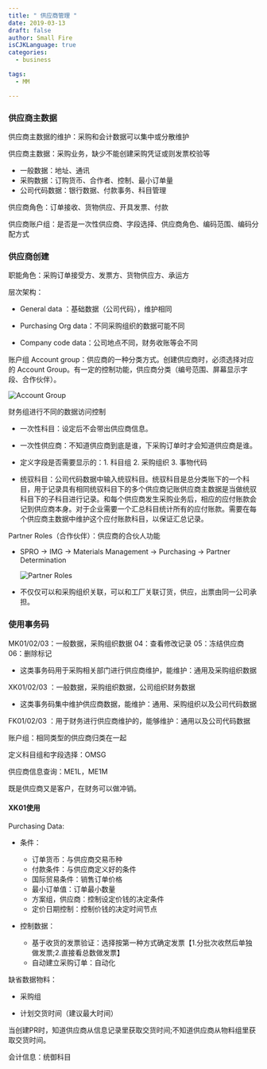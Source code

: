 ```yaml
---
title: " 供应商管理 "
date: 2019-03-13
draft: false
author: Small Fire
isCJKLanguage: true
categories: 
  - business

tags: 
  - MM

---
```


### 供应商主数据

供应商主数据的维护：采购和会计数据可以集中或分散维护

供应商主数据：采购业务，缺少不能创建采购凭证或则发票校验等

- 一般数据：地址、通讯
- 采购数据：订购货币、合作者、控制、最小订单量
- 公司代码数据：银行数据、付款事务、科目管理

供应商角色：订单接收、货物供应、开具发票、付款

供应商账户组：是否是一次性供应商、字段选择、供应商角色、编码范围、编码分配方式

### 供应商创建

职能角色：采购订单接受方、发票方、货物供应方、承运方

层次架构：

- General data ：基础数据（公司代码），维护相同

- Purchasing Org data：不同采购组织的数据可能不同

- Company code data：公司地点不同，财务收账等会不同

账户组 Account group：供应商的一种分类方式。创建供应商时，必须选择对应的 Account Group。有一定的控制功能，供应商分类（编号范围、屏幕显示字段、合作伙伴）。

![Account Group](/images/MMVendorData/AccountGroup.png)

财务组进行不同的数据访问控制

- 一次性科目：设定后不会带出供应商信息。

- 一次性供应商：不知道供应商到底是谁，下采购订单时才会知道供应商是谁。

- 定义字段是否需要显示的：1. 科目组  2. 采购组织  3. 事物代码


- 统驭科目：公司代码数据中输入统驭科目。统驭科目是总分类账下的一个科目，用于记录具有相同统驭科目下的多个供应商记账供应商主数据是当做统驭科目下的子科目进行记录。和每个供应商发生采购业务后，相应的应付账款会记到供应商本身。对于企业需要一个汇总科目统计所有的应付账款。需要在每个供应商主数据中维护这个应付账款科目，以保证汇总记录。


Partner Roles（合作伙伴）：供应商的合伙人功能 

- SPRO -> IMG -> Materials Management -> Purchasing -> Partner Determination

  ![Partner Roles](/images/MMVendorData/PartnrRoles.png)

- 不仅仅可以和采购组织关联，可以和工厂关联订货，供应，出票由同一公司承担。

### 使用事务码

MK01/02/03：一般数据，采购组织数据   04：查看修改记录   05：冻结供应商   06：删除标记

- 这类事务码用于采购相关部门进行供应商维护，能维护：通用及采购组织数据

XK01/02/03 ：一般数据，采购组织数据，公司组织财务数据

- 这类事务码集中维护供应商数据，能维护：通用、采购组织以及公司代码数据

FK01/02/03 ：用于财务进行供应商维护的，能够维护：通用以及公司代码数据

账户组：相同类型的供应商归类在一起             

定义科目组和字段选择：OMSG

供应商信息查询：ME1L，ME1M

既是供应商又是客户，在财务可以做冲销。

#### XK01使用

Purchasing Data:

- 条件：
  - 订单货币：与供应商交易币种
  - 付款条件：与供应商定义好的条件
  - 国际贸易条件：销售订单价格
  - 最小订单值：订单最小数量
  - 方案组，供应商：控制设定价钱的决定条件
  - 定价日期控制：控制价钱的决定时间节点

- 控制数据：

  - 基于收货的发票验证：选择按第一种方式确定发票【1.分批次收然后单独做发票;2.直接看总数做发票】
  - 自动建立采购订单：自动化

缺省数据物料：

- 采购组

- 计划交货时间（建议最大时间）

​        当创建PR时，知道供应商从信息记录里获取交货时间;不知道供应商从物料组里获取交货时间。

会计信息：统御科目

